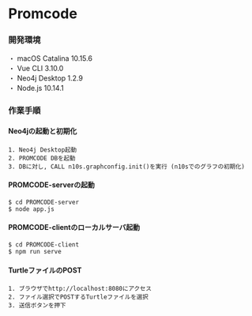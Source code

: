 # Promcode

### 開発環境
・ macOS Catalina 10.15.6  
・ Vue CLI 3.10.0  
・ Neo4j Desktop 1.2.9  
・ Node.js 10.14.1

### 作業手順
#### Neo4jの起動と初期化
```
1. Neo4j Desktop起動
2. PROMCODE DBを起動
3. DBに対し, CALL n10s.graphconfig.init()を実行 (n10sでのグラフの初期化)
```
#### PROMCODE-serverの起動
```
$ cd PROMCODE-server
$ node app.js
```

#### PROMCODE-clientのローカルサーバ起動
```
$ cd PROMCODE-client
$ npm run serve
```

#### TurtleファイルのPOST
```
1. ブラウザでhttp://localhost:8080にアクセス
2. ファイル選択でPOSTするTurtleファイルを選択
3. 送信ボタンを押下
```
